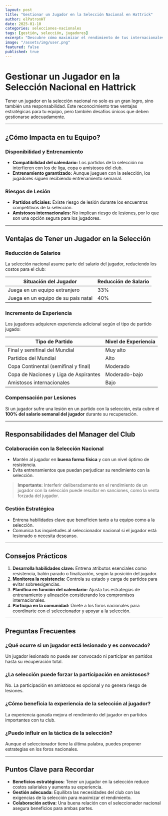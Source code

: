 ```yaml
---
layout: post
title: "Gestionar un Jugador en la Selección Nacional en Hattrick"
author: elPatronHT
date: 2025-01-10
categories: selecciones-nacionales
tags: [gestión, selección, jugadores]
excerpt: "Descubre cómo maximizar el rendimiento de tus internacionales mientras proteges los intereses de tu club."
image: "/assets/img/user.png"
featured: false
published: true
---
```


# Gestionar un Jugador en la Selección Nacional en Hattrick

Tener un jugador en la selección nacional no solo es un gran logro, sino también una responsabilidad. Este reconocimiento trae ventajas estratégicas para tu equipo, pero también desafíos únicos que deben gestionarse adecuadamente.

---

## ¿Cómo Impacta en tu Equipo?

### Disponibilidad y Entrenamiento

- **Compatibilidad del calendario:** Los partidos de la selección no interfieren con los de liga, copa o amistosos del club.
- **Entrenamiento garantizado:** Aunque jueguen con la selección, los jugadores siguen recibiendo entrenamiento semanal.

### Riesgos de Lesión

- **Partidos oficiales:** Existe riesgo de lesión durante los encuentros competitivos de la selección.
- **Amistosos internacionales:** No implican riesgo de lesiones, por lo que son una opción segura para los jugadores.

---

## Ventajas de Tener un Jugador en la Selección

### Reducción de Salarios

La selección nacional asume parte del salario del jugador, reduciendo los costos para el club:

| **Situación del Jugador**           | **Reducción de Salario** |
| ----------------------------------- | ------------------------ |
| Juega en un equipo extranjero       | 33%                      |
| Juega en un equipo de su país natal | 40%                      |

### Incremento de Experiencia

Los jugadores adquieren experiencia adicional según el tipo de partido jugado:

| **Tipo de Partido**                   | **Nivel de Experiencia** |
| ------------------------------------- | ------------------------ |
| Final y semifinal del Mundial         | Muy alto                 |
| Partidos del Mundial                  | Alto                     |
| Copa Continental (semifinal y final)  | Moderado                 |
| Copa de Naciones y Liga de Aspirantes | Moderado-bajo            |
| Amistosos internacionales             | Bajo                     |

### Compensación por Lesiones

Si un jugador sufre una lesión en un partido con la selección, esta cubre el **100% del salario semanal del jugador** durante su recuperación.

---

## Responsabilidades del Manager del Club

### Colaboración con la Selección Nacional

- Mantén al jugador en **buena forma física** y con un nivel óptimo de resistencia.
- Evita entrenamientos que puedan perjudicar su rendimiento con la selección.

> **Importante:** Interferir deliberadamente en el rendimiento de un jugador con la selección puede resultar en sanciones, como la venta forzada del jugador.

### Gestión Estratégica

- Entrena habilidades clave que beneficien tanto a tu equipo como a la selección.
- Comunica tus inquietudes al seleccionador nacional si el jugador está lesionado o necesita descanso.

---

## Consejos Prácticos

1. **Desarrolla habilidades clave:** Entrena atributos esenciales como resistencia, balón parado o finalización, según la posición del jugador.
2. **Monitorea la resistencia:** Controla su estado y carga de partidos para evitar sobreexigencias.
3. **Planifica en función del calendario:** Ajusta tus estrategias de entrenamiento y alineación considerando los compromisos internacionales.
4. **Participa en la comunidad:** Únete a los foros nacionales para coordinarte con el seleccionador y apoyar a la selección.

---

## Preguntas Frecuentes

### ¿Qué ocurre si un jugador está lesionado y es convocado?

Un jugador lesionado no puede ser convocado ni participar en partidos hasta su recuperación total.

### ¿La selección puede forzar la participación en amistosos?

No. La participación en amistosos es opcional y no genera riesgo de lesiones.

### ¿Cómo beneficia la experiencia de la selección al jugador?

La experiencia ganada mejora el rendimiento del jugador en partidos importantes con tu club.

### ¿Puedo influir en la táctica de la selección?

Aunque el seleccionador tiene la última palabra, puedes proponer estrategias en los foros nacionales.

---

## Puntos Clave para Recordar

- **Beneficios estratégicos:** Tener un jugador en la selección reduce costos salariales y aumenta su experiencia.
- **Gestión adecuada:** Equilibra las necesidades del club con las exigencias de la selección para maximizar el rendimiento.
- **Colaboración activa:** Una buena relación con el seleccionador nacional asegura beneficios para ambas partes.
